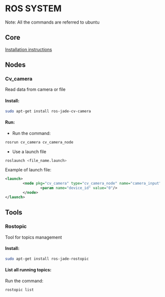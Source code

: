 # ROS SYSTEM

Note: All the commands are referred to ubuntu

## Core

[Installation instructions](http://wiki.ros.org/jade/Installation/UbuntuARM)

## Nodes

### Cv_camera
Read data from camera or file

#### Install:
```bash
sudo apt-get install ros-jade-cv-camera
```
#### Run:
- Run the command:
```bash
rosrun cv_camera cv_camera_node
```
- Use a launch file
```bash
roslaunch <file_name.launch>
```
Example of launch file:
```xml
<launch>
        <node pkg="cv_camera" type="cv_camera_node" name="camera_input">
                <param name="device_id" value="0"/>
        </node>
</launch>
```

## Tools

### Rostopic
Tool for topics management

#### Install:
```bash
sudo apt-get install ros-jade-rostopic
```
#### List all running topics:
Run the command:
```bash
rostopic list
```
